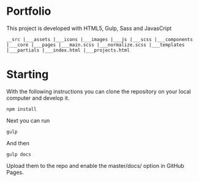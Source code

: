 
# Portfolio

This project is developed with HTML5, Gulp, Sass and JavasCript

`__src
  |___assets
      |___icons
      |___images
      |___js
      |___scss
            |___components
            |___core
            |___pages
            |___main.scss
            |___normalize.scss
  |___templates
      |___partials
      |___index.html
      |___projects.html`

      


# Starting

With the following instructions you can clone the repository on your local computer and develop it.

```npm install```

Next you can run


```gulp```

And then

```gulp docs```

 Upload them to the repo and enable the master/docs/ option in GitHub Pages.
